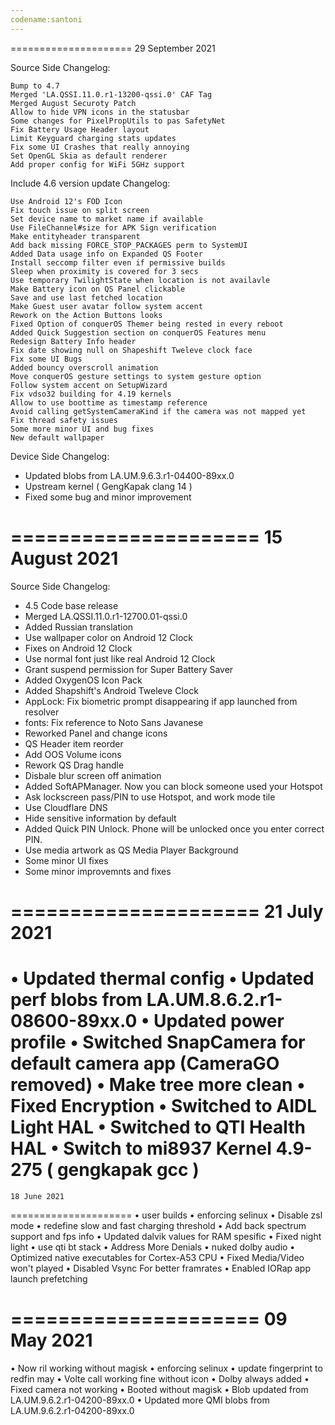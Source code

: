 ```yaml
---
codename:santoni
---
```

===================== 29 September 2021

Source Side Changelog:

    Bump to 4.7
    Merged 'LA.QSSI.11.0.r1-13200-qssi.0' CAF Tag
    Merged August Securoty Patch
    Allow to hide VPN icons in the statusbar
    Some changes for PixelPropUtils to pas SafetyNet
    Fix Battery Usage Header layout
    Limit Keyguard charging stats updates
    Fix some UI Crashes that really annoying
    Set OpenGL Skia as default renderer
    Add proper config for WiFi 5GHz support

Include 4.6 version update Changelog:

    Use Android 12's FOD Icon
    Fix touch issue on split screen
    Set device name to market name if available
    Use FileChannel#size for APK Sign verification
    Make entityheader transparent
    Add back missing FORCE_STOP_PACKAGES perm to SystemUI
    Added Data usage info on Expanded QS Footer
    Install seccomp filter even if permissive builds
    Sleep when proximity is covered for 3 secs
    Use temporary TwilightState when location is not availavle
    Make Battery icon on QS Panel clickable
    Save and use last fetched location
    Make Guest user avatar follow system accent
    Rework on the Action Buttons looks
    Fixed Option of conquerOS Themer being rested in every reboot
    Added Quick Suggestion section on conquerOS Features menu
    Redesign Battery Info header
    Fix date showing null on Shapeshift Tweleve clock face
    Fix some UI Bugs
    Added bouncy overscroll animation
    Move conquerOS gesture settings to system gesture option
    Follow system accent on SetupWizard
    Fix vdso32 building for 4.19 kernels
    Allow to use boottime as timestamp reference
    Avoid calling getSystemCameraKind if the camera was not mapped yet
    Fix thread safety issues
    Some more minor UI and bug fixes
    New default wallpaper

Device Side Changelog:
 * Updated blobs from LA.UM.9.6.3.r1-04400-89xx.0
 * Upstream kernel ( GengKapak clang 14 )
 * Fixed some bug and minor improvement

=====================
    15 August 2021
=====================
Source Side Changelog:
 * 4.5 Code base release
 * Merged LA.QSSI.11.0.r1-12700.01-qssi.0
 * Added Russian translation
 * Use wallpaper color on Android 12 Clock
 * Fixes on Android 12 Clock
 * Use normal font just like real Android 12 Clock
 * Grant suspend permission for Super Battery Saver
 * Added OxygenOS Icon Pack
 * Added Shapshift's Android Tweleve Clock
 * AppLock: Fix biometric prompt disappearing if app launched from resolver
 * fonts: Fix reference to Noto Sans Javanese 
 * Reworked Panel and change icons
 * QS Header item reorder
 * Add OOS Volume icons
 * Rework QS Drag handle
 * Disbale blur screen off animation
 * Added SoftAPManager. Now you can block someone used your Hotspot
 * Ask lockscreen pass/PIN to use Hotspot, and work mode tile
 * Use Cloudflare DNS
 * Hide sensitive information by default
 * Added Quick PIN Unlock. Phone will be unlocked once you enter correct PIN.
 * Use media artwork as QS Media Player Background
 * Some minor UI fixes
 * Some minor improvemnts and fixes

=====================
    21 July 2021
=====================
• Updated thermal config
• Updated perf blobs from LA.UM.8.6.2.r1-08600-89xx.0
• Updated power profile
• Switched SnapCamera for default camera app (CameraGO removed)
• Make tree more clean
• Fixed Encryption
• Switched to AIDL Light HAL
• Switched to QTI Health HAL
• Switch to mi8937 Kernel 4.9-275 ( gengkapak gcc )
=====================
    18 June 2021
=====================
• user builds
• enforcing selinux
• Disable zsl mode
• redefine slow and fast charging threshold
• Add back spectrum support and fps info
• Updated dalvik values for RAM spesific
• Fixed night light
• use qti bt stack
• Address More Denials
• nuked dolby audio
• Optimized native executables for Cortex-A53 CPU
• Fixed Media/Video won't played
• Disabled Vsync For better framrates
• Enabled IORap app launch prefetching


=====================
    09 May 2021
=====================
• Now ril working without magisk
• enforcing selinux
• update fingerprint to redfin may 
• Volte call working fine without icon
• Dolby always added
• Fixed camera not working
• Booted without magisk
• Blob updated from LA.UM.9.6.2.r1-04200-89xx.0
• Updated more QMI blobs from LA.UM.9.6.2.r1-04200-89xx.0
